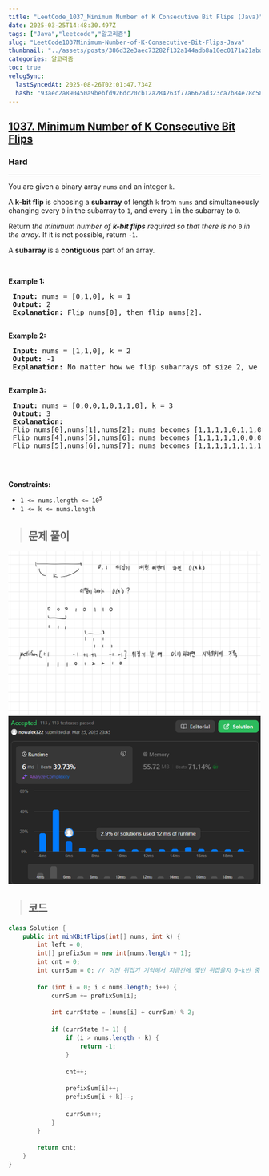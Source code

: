 ```yaml
---
title: "LeetCode_1037_Minimum Number of K Consecutive Bit Flips (Java)"
date: 2025-03-25T14:48:30.497Z
tags: ["Java","leetcode","알고리즘"]
slug: "LeetCode1037Minimum-Number-of-K-Consecutive-Bit-Flips-Java"
thumbnail: "../assets/posts/386d32e3aec73282f132a144adb8a10ec0171a21abd55005f4f4fdd4db4beb13.png"
categories: 알고리즘
toc: true
velogSync:
  lastSyncedAt: 2025-08-26T02:01:47.734Z
  hash: "93aec2a890450a9bebfd926dc20cb12a284263f77a662ad323ca7b84e78c581d"
---
```


<h2><a href="https://leetcode.com/problems/minimum-number-of-k-consecutive-bit-flips">1037. Minimum Number of K Consecutive Bit Flips</a></h2><h3>Hard</h3><hr><p>You are given a binary array <code>nums</code> and an integer <code>k</code>.</p>
 
 <p>A <strong>k-bit flip</strong> is choosing a <strong>subarray</strong> of length <code>k</code> from <code>nums</code> and simultaneously changing every <code>0</code> in the subarray to <code>1</code>, and every <code>1</code> in the subarray to <code>0</code>.</p>
 
 <p>Return <em>the minimum number of <strong>k-bit flips</strong> required so that there is no </em><code>0</code><em> in the array</em>. If it is not possible, return <code>-1</code>.</p>
 
 <p>A <strong>subarray</strong> is a <strong>contiguous</strong> part of an array.</p>
 
 <p>&nbsp;</p>
 <p><strong class="example">Example 1:</strong></p>
 
 <pre>
 <strong>Input:</strong> nums = [0,1,0], k = 1
 <strong>Output:</strong> 2
 <strong>Explanation:</strong> Flip nums[0], then flip nums[2].
 </pre>
 
 <p><strong class="example">Example 2:</strong></p>
 
 <pre>
 <strong>Input:</strong> nums = [1,1,0], k = 2
 <strong>Output:</strong> -1
 <strong>Explanation:</strong> No matter how we flip subarrays of size 2, we cannot make the array become [1,1,1].
 </pre>
 
 <p><strong class="example">Example 3:</strong></p>
 
 <pre>
 <strong>Input:</strong> nums = [0,0,0,1,0,1,1,0], k = 3
 <strong>Output:</strong> 3
 <strong>Explanation:</strong> 
 Flip nums[0],nums[1],nums[2]: nums becomes [1,1,1,1,0,1,1,0]
 Flip nums[4],nums[5],nums[6]: nums becomes [1,1,1,1,1,0,0,0]
 Flip nums[5],nums[6],nums[7]: nums becomes [1,1,1,1,1,1,1,1]
 </pre>
 
 <p>&nbsp;</p>
 <p><strong>Constraints:</strong></p>
 
 <ul>
 	<li><code>1 &lt;= nums.length &lt;= 10<sup>5</sup></code></li>
 	<li><code>1 &lt;= k &lt;= nums.length</code></li>
 </ul>

> ## 문제 풀이

 ![](/assets/posts/c36436386a0b08bf15ad10a7be576aaccb5a8fed29f1296f42d4a5586882ea78.png)![](/assets/posts/386d32e3aec73282f132a144adb8a10ec0171a21abd55005f4f4fdd4db4beb13.png)

 
 > ## 코드
 
 ```java
 class Solution {
     public int minKBitFlips(int[] nums, int k) {
         int left = 0;
         int[] prefixSum = new int[nums.length + 1];
         int cnt = 0;
         int currSum = 0; // 이전 뒤집기 기억해서 지금칸에 몇번 뒤집을지 0~k번 중 반영해야함
 
         for (int i = 0; i < nums.length; i++) {
             currSum += prefixSum[i];
 
             int currState = (nums[i] + currSum) % 2;
 
             if (currState != 1) {
                 if (i > nums.length - k) {
                     return -1;
                 }
 
                 cnt++;
 
                 prefixSum[i]++;
                 prefixSum[i + k]--;
 
                 currSum++;
             }
         }
 
         return cnt;
     }
 }
 ```